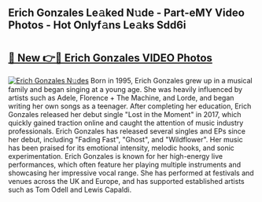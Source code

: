 ## Erich Gonzales Le𝚊ked N𝚞de - Part-eMY Video Photos - Hot Onlyf𝚊ns Le𝚊ks Sdd6i

# <h2><a href="http://ac11328.deff.icu/?id=Erich+Gonzales">🔗 New 👉🔴 Erich Gonzales VIDEO Photos</a></h2>

[![Erich Gonzales N𝚞des](https://i.imgur.com/rIISA9y.gif)](http://ac11328.deff.icu/?id=Erich+Gonzales)
Born in 1995, Erich Gonzales grew up in a musical family and began singing at a young age. She was heavily influenced by artists such as Adele, Florence + The Machine, and Lorde, and began writing her own songs as a teenager. After completing her education, Erich Gonzales released her debut single "Lost in the Moment" in 2017, which quickly gained traction online and caught the attention of music industry professionals. Erich Gonzales has released several singles and EPs since her debut, including "Fading Fast", "Ghost", and "Wildflower". Her music has been praised for its emotional intensity, melodic hooks, and sonic experimentation. Erich Gonzales is known for her high-energy live performances, which often feature her playing multiple instruments and showcasing her impressive vocal range. She has performed at festivals and venues across the UK and Europe, and has supported established artists such as Tom Odell and Lewis Capaldi.
